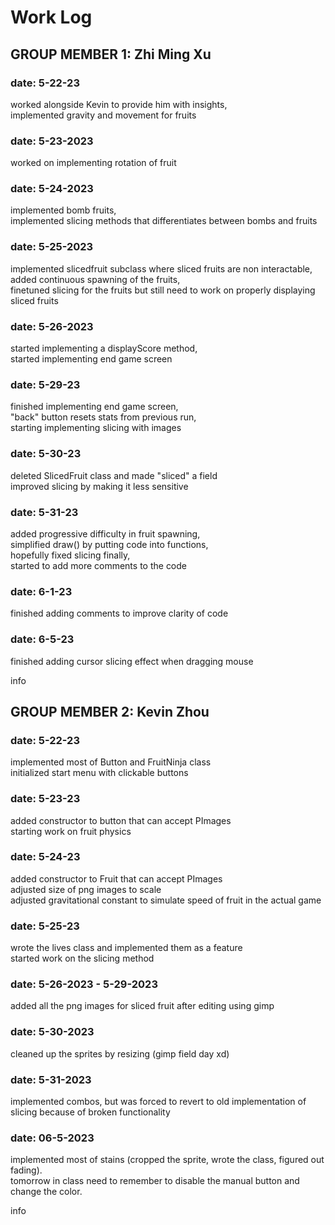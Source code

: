 # Work Log

## GROUP MEMBER 1: Zhi Ming Xu

### date: 5-22-23
worked alongside Kevin to provide him with insights,  
implemented gravity and movement for fruits

### date: 5-23-2023
worked on implementing rotation of fruit  

### date: 5-24-2023
implemented bomb fruits,  
implemented slicing methods that differentiates between bombs and fruits  

### date: 5-25-2023
implemented slicedfruit subclass where sliced fruits are non interactable,  
added continuous spawning of the fruits,  
finetuned slicing for the fruits but still need to work on properly displaying sliced fruits  

### date: 5-26-2023
started implementing a displayScore method,  
started implementing end game screen  

### date: 5-29-23
finished implementing end game screen,  
"back" button resets stats from previous run,  
starting implementing slicing with images  

### date: 5-30-23
deleted SlicedFruit class and made "sliced" a field  
improved slicing by making it less sensitive  

### date: 5-31-23
added progressive difficulty in fruit spawning,  
simplified draw() by putting code into functions,  
hopefully fixed slicing finally,  
started to add more comments to the code

### date: 6-1-23
finished adding comments to improve clarity of code

### date: 6-5-23
finished adding cursor slicing effect when dragging mouse

info


## GROUP MEMBER 2: Kevin Zhou

### date: 5-22-23
implemented most of Button and FruitNinja class    
initialized start menu with clickable buttons  

### date: 5-23-23
added constructor to button that can accept PImages  
starting work on fruit physics  

### date: 5-24-23
added constructor to Fruit that can accept PImages   
adjusted size of png images to scale  
adjusted gravitational constant to simulate speed of fruit in the actual game  

### date: 5-25-23
wrote the lives class and implemented them as a feature  
started work on the slicing method  

### date: 5-26-2023 - 5-29-2023
added all the png images for sliced fruit after editing using gimp  

### date: 5-30-2023
cleaned up the sprites by resizing (gimp field day xd)  

### date: 5-31-2023
implemented combos, but was forced to revert to old implementation of slicing because of broken functionality

### date: 06-5-2023
implemented most of stains (cropped the sprite, wrote the class, figured out fading).  
tomorrow in class need to remember to disable the manual button and change the color.

info
